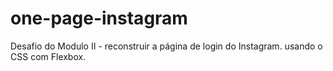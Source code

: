 # one-page-instagram
 Desafio do Modulo II - reconstruir a página de login do Instagram. usando o CSS com Flexbox.
